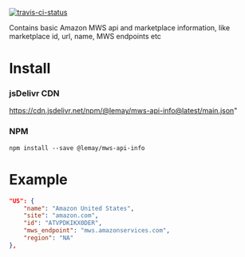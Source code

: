 [![travis-ci-status](https://travis-ci.org/lemay/mws-api-info.svg)](https://travis-ci.org/lemay/mws-api-info)

Contains basic Amazon MWS api and marketplace information, like marketplace id, url, name, MWS endpoints etc

# Install

### jsDelivr CDN

https://cdn.jsdelivr.net/npm/@lemay/mws-api-info@latest/main.json"

### NPM

```
npm install --save @lemay/mws-api-info
```

# Example

```json
"US": {
	"name": "Amazon United States",
	"site": "amazon.com",
	"id": "ATVPDKIKX0DER",
	"mws_endpoint": "mws.amazonservices.com",
	"region": "NA"
},
```
